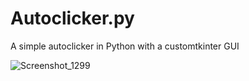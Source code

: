 # Autoclicker.py
A simple autoclicker in Python with a customtkinter GUI

![Screenshot_1299](https://github.com/C3ntux/Autoclicker.py/assets/123885319/772d55b5-6c17-4b52-add2-67a51dd7e55f)
